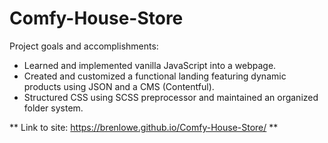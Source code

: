 # Comfy-House-Store

Project goals and accomplishments:
- Learned and implemented vanilla JavaScript into a webpage.
- Created and customized a functional landing featuring dynamic products using JSON and a CMS (Contentful).
- Structured CSS using SCSS preprocessor and maintained an organized folder system. 

** Link to site: https://brenlowe.github.io/Comfy-House-Store/ **
